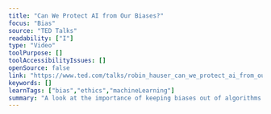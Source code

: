 ```yaml
---
title: "Can We Protect AI from Our Biases?"
focus: "Bias"
source: "TED Talks"
readability: ["I"]
type: "Video"
toolPurpose: []
toolAccessibilityIssues: []
openSource: false
link: "https://www.ted.com/talks/robin_hauser_can_we_protect_ai_from_our_biases#t-44620"
keywords: []
learnTags: ["bias","ethics","machineLearning"]
summary: "A look at the importance of keeping biases out of algorithms and having a clear method of oversight for ethical standards. "
---
```


